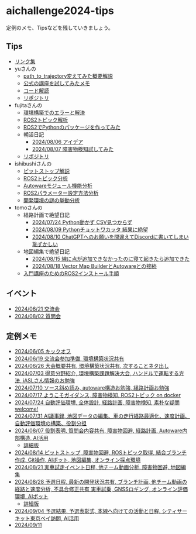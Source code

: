 # aichallenge2024-tips

定例のメモ、Tipsなどを残していきましょう。

## Tips
- [リンク集](Link.md)
- yuさんの
  - [path_to_trajectory変えてみた概要解説](memo-share/yu/path_to_trajectory.md)
  - [公式の講座を試してみたメモ](memo-share/yu/try_course_memo.md)
  - [コード解読](memo-share/yu/read_code.md)
  - [リポジトリ](https://github.com/dachda/aichallenge-2024)
- fujitaさんの
  - [環境構築でのエラーと解決](fujita/20240703_fujita.md)
  - [ROS2トピック解析](fujita/20240717_fujita.md)
  - [ROS2でPythonのパッケージを作ってみた](fujita/20240724_fujita.md)
  - 朝活日記
    - [2024/08/06 アイデア](fujita/20240806_idea.md)
    - [2024/08/07 障害物検知試してみた](fujita/20240807_fujita.md)
  - [リポジトリ](https://github.com/shrimp-f/aichallenge-2024/)
- ishibushiさんの
  - [ピットストップ解説](https://zenn.dev/bushio_tech/articles/2b123eb7253f14)
  - [ROS2トピック分析](memo-share/ishibushi/topic.md)
  - [Autowareモジュール機能分析](memo-share/ishibushi/autoware_module.md)
  - [ROS2パラメーター設定方法分析](memo-share/ishibushi/ros2.md)
  - [開発環境の謎の挙動分析](memo-share/ishibushi/error_point.md)
- tomoさんの
  - 経路計画で絶望日記
    - [2024/07/24 Python動かず CSV見つからず](tomo/20240724_trajectory.md)
    - [2024/08/09 Pythonチョットワカッタ 結果に絶望](tomo/20240809_trajectory.md)
    - [2024/08/10 ChatGPTへのお願いを間違えてDiscordに書いてしまい恥ずかしい](tomo/20240810_trajectory.md)
  - 地図編集で絶望日記
    - [2024/08/15 線に点が追加できなかったのに寝て起きたら追加できた](tomo/20240815_map.md)
    - [2024/08/18 Vector Map BuilderとAutowareとの接続](tomo/20240818_map.md)
  - [入門講座のためのROS2インストール手順](tomo/20240729_ros2-for-course.md)

## イベント
- [2024/06/21 交流会](event/20240621.md)
- [2024/08/02 質問会](event/20240802.md)

## 定例メモ
- [2024/06/05 キックオフ](meeting/20240605_Kickoff.md)
- [2024/06/19 交流会参加準備, 環境構築状況共有](meeting/20240619.md)
- [2024/06/26 大会概要共有, 環境構築状況共有, 次することネタ出し](meeting/20240626.md)
- [2024/07/03 得意分野紹介, 環境構築課題解決大会, ハンドルで運転する方法, iASLさん情報のお勉強](meeting/20240703.md)
- [2024/07/10 ソース斜め読み, autoware構造お勉強, 経路計画お勉強](meeting/20240710.md)
- [2024/07/17 ようこそガイダンス, 障害物検知, ROS2トピック on docker](meeting/20240717.md)
- [2024/07/24 自動評価環境, 全体設計, 経路計画, 障害物検知, 素朴な疑問welcome!](meeting/20240724.md)
- [2024/07/31 AI議事録, 地図データの編集、車の走行経路最適化、速度計画、自動評価環境の構築、役割分担](meeting/20240731.md)
- [2024/08/07 役割表明, 質問会内容共有, 障害物回避, 経路計画, Autoware内部構造, AI活用](meeting/20240807.md)
  - [詳細版](meeting/20240807_detail.md)
- [2024/08/14 ピットストップ, 障害物回避, ROSトピック取得, 結合ブランチ作成, Git操作, AIボット, 地図編集, オンライン採点環境](meeting/20240814.md)
- [2024/08/21 実車試走イベント日程, 他チーム動画分析, 障害物回避, 地図編集](meeting/20240814.md)
- [2024/08/28 予選日程, 最新の開発状況共有, ブランチ計画, 他チーム動画の経路と速度分析, 不具合修正共有 実車試乗, GNSSロギング, オンライン評価環境, AIボット](meeting/20240814.md)
  - [詳細版](meeting/20240828_detail.md)
- [2024/09/04 予選結果, 予選表彰式, 本線へ向けての活動と日程, シティサーキット東京ベイ訪問, AI活用](meeting/20240904.md)
- [2024/09/11](meeting/20240911.md)

